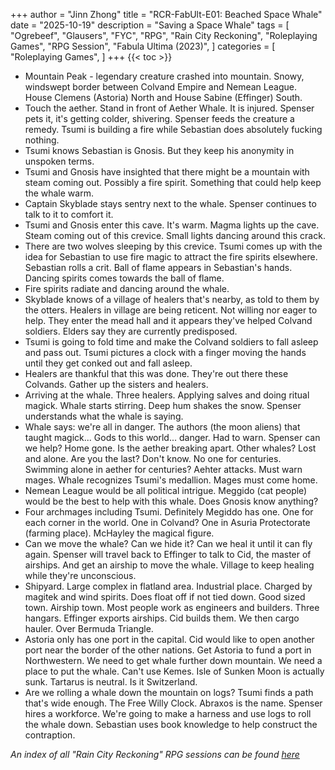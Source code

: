 +++
author = "Jinn Zhong"
title = "RCR-FabUlt-E01: Beached Space Whale"
date = "2025-10-19"
description = "Saving a Space Whale"
tags = [
    "Ogrebeef",
    "Glausers",
    "FYC",
    "RPG",
    "Rain City Reckoning",
    "Roleplaying Games",
    "RPG Session",
    "Fabula Ultima (2023)",
]
categories = [
    "Roleplaying Games",
]
+++
{{< toc >}}

* Mountain Peak - legendary creature crashed into mountain. Snowy, windswept border between Colvand Empire and Nemean League. House Clemens (Astoria) North and House Sabine (Effinger) South.
* Touch the aether. Stand in front of Aether Whale. It is injured. Spenser pets it, it's getting colder, shivering. Spenser feeds the creature a remedy. Tsumi is building a fire while Sebastian does absolutely fucking nothing.
* Tsumi knows Sebastian is Gnosis. But they keep his anonymity in unspoken terms.
* Tsumi and Gnosis have insighted that there might be a mountain with steam coming out. Possibly a fire spirit. Something that could help keep the whale warm.
* Captain Skyblade stays sentry next to the whale. Spenser continues to talk to it to comfort it.
* Tsumi and Gnosis enter this cave. It's warm. Magma lights up the cave. Steam coming out of this crevice. Small lights dancing around this crack.
* There are two wolves sleeping by this crevice. Tsumi comes up with the idea for Sebastian to use fire magic to attract the fire spirits elsewhere. Sebastian rolls a crit. Ball of flame appears in Sebastian's hands. Dancing spirits comes towards the ball of flame.
* Fire spirits radiate and dancing around the whale.
* Skyblade knows of a village of healers that's nearby, as told to them by the otters. Healers in village are being reticent. Not willing nor eager to help. They enter the mead hall and it appears they've helped Colvand soldiers. Elders say they are currently predisposed.
* Tsumi is going to fold time and make the Colvand soldiers to fall asleep and pass out. Tsumi pictures a clock with a finger moving the hands until they get conked out and fall asleep.
* Healers are thankful that this was done. They're out there these Colvands. Gather up the sisters and healers.
* Arriving at the whale. Three healers. Applying salves and doing ritual magick. Whale starts stirring. Deep hum shakes the snow. Spenser understands what the whale is saying.
* Whale says: we're all in danger. The authors (the moon aliens) that taught magick... Gods to this world... danger. Had to warn. Spenser can we help? Home gone. Is the aether breaking apart. Other whales? Lost and alone. Are you the last? Don't know. No one for centuries. Swimming alone in aether for centuries? Aehter attacks. Must warn mages. Whale recognizes Tsumi's medallion. Mages must come home.
* Nemean League would be all political intrigue. Meggido (cat people) would be the best to help with this whale. Does Gnosis know anything?
* Four archmages including Tsumi. Definitely Megiddo has one. One for each corner in the world. One in Colvand? One in Asuria Protectorate (farming place). McHayley the magical figure.
* Can we move the whale? Can we hide it? Can we heal it until it can fly again. Spenser will travel back to Effinger to talk to Cid, the master of airships. And get an airship to move the whale. Village to keep healing while they're unconscious.
* Shipyard. Large complex in flatland area. Industrial place. Charged by magitek and wind spirits. Does float off if not tied down. Good sized town. Airship town. Most people work as engineers and builders. Three hangars. Effinger exports airships. Cid builds them. We then cargo hauler. Over Bermuda Triangle.
* Astoria only has one port in the capital. Cid would like to open another port near the border of the other nations. Get Astoria to fund a port in Northwestern. We need to get whale further down mountain. We need a place to put the whale. Can't use Kemes. Isle of Sunken Moon is actually sunk. Tartarus is neutral. Is it Switzerland.
* Are we rolling a whale down the mountain on logs? Tsumi finds a path that's wide enough. The Free Willy Clock. Abraxos is the name. Spenser hires a workforce. We're going to make a harness and use logs to roll the whale down. Sebastian uses book knowledge to help construct the contraption.

_An index of all "Rain City Reckoning" RPG sessions can be found [here](https://journal.jinnzhong.com/tags/rain-city-reckoning/)_

